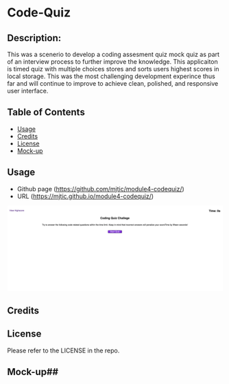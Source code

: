 # Code-Quiz

## Description:
This was a scenerio to develop a coding assesment quiz mock quiz as part of an interview process to further improve the knowledge. This applicaiton is timed quiz with multiple choices stores and sorts users highest scores in local storage. This was the most challenging development experince thus far and will continue to improve to achieve clean, polished, and responsive user interface. 

## Table of Contents

- [Usage](#usage)
- [Credits](#credits)
- [License](#license)
- [Mock-up](#mock-up)

## Usage
- Github page (https://github.com/mjtic/module4-codequiz/)
- URL (https://mjtic.github.io/module4-codequiz/)

![codequiz-webpage](./assets/codequiz.png)

## Credits

## License

Please refer to the LICENSE in the repo.



## Mock-up##
